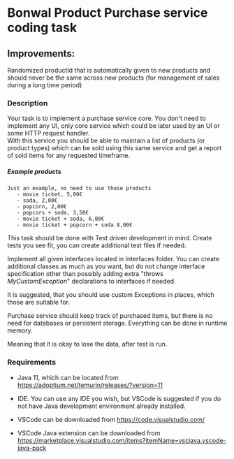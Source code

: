 # Bonwal Product Purchase service coding task

## Improvements:
Randomized productId that is automatically given to new products and should never be the same across new products (for management of sales during a long time period)

### Description

Your task is to implement a purchase service core. You don't need to implement any UI, only core service which could be later used by an UI or some HTTP request handler.  
With this service you should be able to maintain a list of products (or product types) which can be sold using this same service and get a report of sold items for any requested timeframe.  

##### Example products 
```
Just an example, no need to use these products
   - movie ticket, 5,00€
   - soda, 2,00€
   - popcorn, 2,00€
   - popcors + soda, 3,50€
   - movie ticket + soda, 6,00€
   - movie ticket + popcorn + soda 8,00€
```

This task should be done with Test driven development in mind. Create tests you see fit, you can create additional test files if needed. 

Implement all given interfaces located in Interfaces folder. You can create additional classes as much as you want, but do not change interface specification other than possibly adding extra "throws *MyCustomException*" declarations to interfaces if needed. 

It is suggested, that you should use custom Exceptions in places, which those are suitable for. 

Purchase service should keep track of purchased items, but there is no need for databases or persistent storage. Everything can be done in runtime memory. 

Meaning that it is okay to lose the data, after test is run. 


### Requirements

- Java 11, which can be located from https://adoptium.net/temurin/releases/?version=11 
- IDE. You can use any IDE you wish, but VSCode is suggested if you do not have Java development environment already installed.  

- VSCode can be downloaded from https://code.visualstudio.com/
- VSCode Java extension can be downloaded from https://marketplace.visualstudio.com/items?itemName=vscjava.vscode-java-pack


